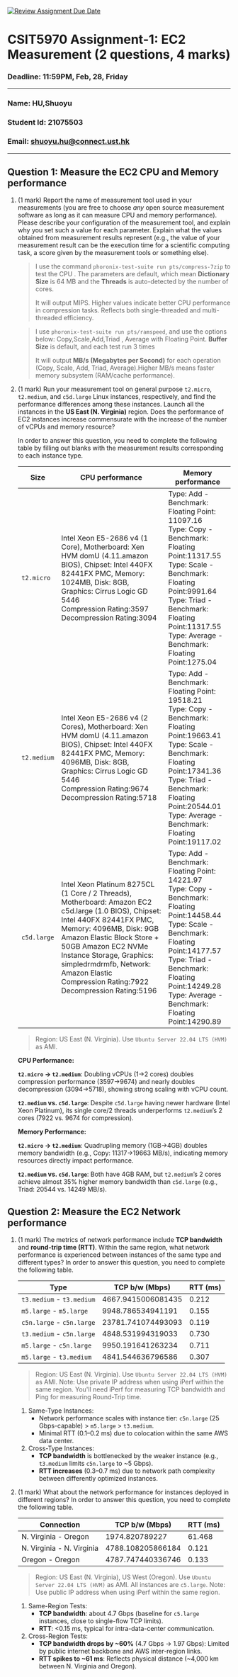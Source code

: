 [![Review Assignment Due Date](https://classroom.github.com/assets/deadline-readme-button-22041afd0340ce965d47ae6ef1cefeee28c7c493a6346c4f15d667ab976d596c.svg)](https://classroom.github.com/a/IAASVEAZ)

# CSIT5970 Assignment-1: EC2 Measurement (2 questions, 4 marks)

### Deadline: 11:59PM, Feb, 28, Friday

---

### Name: HU,Shuoyu
### Student Id: 21075503
### Email: shuoyu.hu@connect.ust.hk

---

## Question 1: Measure the EC2 CPU and Memory performance

1. (1 mark) Report the name of measurement tool used in your measurements (you are free to choose *any* open source measurement software as long as it can measure CPU and memory performance). Please describe your configuration of the measurement tool, and explain why you set such a value for each parameter. Explain what the values obtained from measurement results represent (e.g., the value of your measurement result can be the execution time for a scientific computing task, a score given by the measurement tools or something else).

    > I use the command `phoronix-test-suite run pts/compress-7zip` to test the CPU . The parameters are default, which mean **Dictionary Size** is 64 MB and the **Threads** is auto-detected by the number of cores.
    >
    > It will output MIPS. Higher values indicate better CPU performance in compression tasks. Reflects both single-threaded and multi-threaded efficiency.

    > I use `phoronix-test-suite run pts/ramspeed`, and use the options below: Copy,Scale,Add,Triad , Average with  Floating Point. **Buffer Size** is default, and each test run 3 times
    >
    > It will output **MB/s (Megabytes per Second)** for each operation (Copy, Scale, Add, Triad, Average).Higher MB/s  means faster memory subsystem (RAM/cache performance).

2. (1 mark) Run your measurement tool on general purpose `t2.micro`, `t2.medium`, and `c5d.large` Linux instances, respectively, and find the performance differences among these instances. Launch all the instances in the **US East (N. Virginia)** region. Does the performance of EC2 instances increase commensurate with the increase of the number of vCPUs and memory resource?

    In order to answer this question, you need to complete the following table by filling out blanks with the measurement results corresponding to each instance type.

    | Size        | CPU performance | Memory performance |
    | ----------- | --------------- | ------------------ |
    | `t2.micro` | Intel Xeon E5-2686 v4 (1 Core), Motherboard: Xen HVM domU (4.11.amazon BIOS), Chipset: Intel 440FX 82441FX PMC, Memory: 1024MB, Disk: 8GB, Graphics: Cirrus Logic GD 5446 <br />Compression Rating:3597<br />Decompression Rating:3094<br /> | Type: Add - Benchmark: Floating Point: 11097.16 <br />Type: Copy - Benchmark: Floating Point:11317.55 <br />Type: Scale - Benchmark: Floating Point:9991.64 <br />Type: Triad - Benchmark: Floating Point:11317.55 <br />Type: Average - Benchmark: Floating Point:1275.04 |
    | `t2.medium`  | Intel Xeon E5-2686 v4 (2 Cores), Motherboard: Xen HVM domU (4.11.amazon BIOS), Chipset: Intel 440FX 82441FX PMC, Memory: 4096MB, Disk: 8GB, Graphics: Cirrus Logic GD 5446 <br />Compression Rating:9674<br />Decompression Rating:5718 | Type: Add - Benchmark: Floating Point: 19518.21 <br />Type: Copy - Benchmark: Floating Point:19663.41 <br />Type: Scale - Benchmark: Floating Point:17341.36 <br />Type: Triad - Benchmark: Floating Point:20544.01 <br />Type: Average - Benchmark: Floating Point:19117.02 |
    | `c5d.large` | Intel Xeon Platinum 8275CL (1 Core / 2 Threads), Motherboard: Amazon EC2 c5d.large (1.0 BIOS), Chipset: Intel 440FX 82441FX PMC, Memory: 4096MB, Disk: 9GB Amazon Elastic Block Store + 50GB Amazon EC2 NVMe Instance Storage, Graphics: simpledrmdrmfb, Network: Amazon Elastic  <br />Compression Rating:7922<br />Decompression Rating:5196 | Type: Add - Benchmark: Floating Point: 14221.97 <br />Type: Copy - Benchmark: Floating Point:14458.44 <br />Type: Scale - Benchmark: Floating Point:14177.57 <br />Type: Triad - Benchmark: Floating Point:14249.28 <br />Type: Average - Benchmark: Floating Point:14290.89 |

    > Region: US East (N. Virginia). Use `Ubuntu Server 22.04 LTS (HVM)` as AMI.
    
    **CPU Performance:**
    
    **`t2.micro` → `t2.medium`**: Doubling vCPUs (1→2 cores) doubles compression performance (3597→9674) and nearly doubles decompression (3094→5718), showing strong scaling with vCPU count.
    
    **`t2.medium` vs. `c5d.large`**: Despite `c5d.large` having newer hardware (Intel Xeon Platinum), its single core/2 threads underperforms `t2.medium`’s 2 cores (7922 vs. 9674 for compression). 
    
    **Memory Performance:**
    
    **`t2.micro` → `t2.medium`**: Quadrupling memory (1GB→4GB) doubles memory bandwidth (e.g., Copy: 11317→19663 MB/s), indicating memory resources directly impact performance.
    
    **`t2.medium` vs. `c5d.large`**: Both have 4GB RAM, but `t2.medium`’s 2 cores achieve almost 35% higher memory bandwidth than `c5d.large` (e.g., Triad: 20544 vs. 14249 MB/s). 

## Question 2: Measure the EC2 Network performance

1. (1 mark) The metrics of network performance include **TCP bandwidth** and **round-trip time (RTT)**. Within the same region, what network performance is experienced between instances of the same type and different types? In order to answer this question, you need to complete the following table.

    | Type                      | TCP b/w (Mbps)     | RTT (ms) |
    | ------------------------- | ------------------ | -------- |
    | `t3.medium` - `t3.medium` | 4667.9415006081435 | 0.212    |
    | `m5.large` - `m5.large`   | 9948.786534941191  | 0.155    |
    | `c5n.large` - `c5n.large` | 23781.741074493093 | 0.119    |
    | `t3.medium` - `c5n.large` | 4848.531994319033  | 0.730    |
    | `m5.large` - `c5n.large`  | 9950.191641263234  | 0.711    |
    | `m5.large` - `t3.medium`  | 4841.544636796586  | 0.307    |

    > Region: US East (N. Virginia). Use `Ubuntu Server 22.04 LTS (HVM)` as AMI. Note: Use private IP address when using iPerf within the same region. You'll need iPerf for measuring TCP bandwidth and Ping for measuring Round-Trip time.

    1. Same-Type Instances:
       - Network performance scales with instance tier: `c5n.large` (25 Gbps-capable) > `m5.large` > `t3.medium`.
       - Minimal RTT (0.1–0.2 ms) due to colocation within the same AWS data center.
    2. Cross-Type Instances:
       - **TCP bandwidth** is bottlenecked by the weaker instance (e.g., `t3.medium` limits `c5n.large` to ~5 Gbps).
       - **RTT increases** (0.3–0.7 ms) due to network path complexity between differently optimized instances.

2. (1 mark) What about the network performance for instances deployed in different regions? In order to answer this question, you need to complete the following table.

    | Connection                | TCP b/w (Mbps)    | RTT (ms) |
    | ------------------------- | ----------------- | -------- |
    | N. Virginia - Oregon      | 1974.820789227    | 61.468   |
    | N. Virginia - N. Virginia | 4788.108205866184 | 0.121    |
    | Oregon - Oregon           | 4787.747440336746 | 0.133    |

    > Region: US East (N. Virginia), US West (Oregon). Use `Ubuntu Server 22.04 LTS (HVM)` as AMI. All instances are `c5.large`. Note: Use public IP address when using iPerf within the same region.
    
    1. Same-Region Tests:
       - **TCP bandwidth**: about 4.7 Gbps (baseline for `c5.large` instances, close to single-flow TCP limits).
       - **RTT**: <0.15 ms, typical for intra-data-center communication.
    2. Cross-Region Tests:
       - **TCP bandwidth drops by ~60%** (4.7 Gbps → 1.97 Gbps): Limited by public internet backbone and AWS inter-region links.
       - **RTT spikes to ~61 ms**: Reflects physical distance (~4,000 km between N. Virginia and Oregon).
